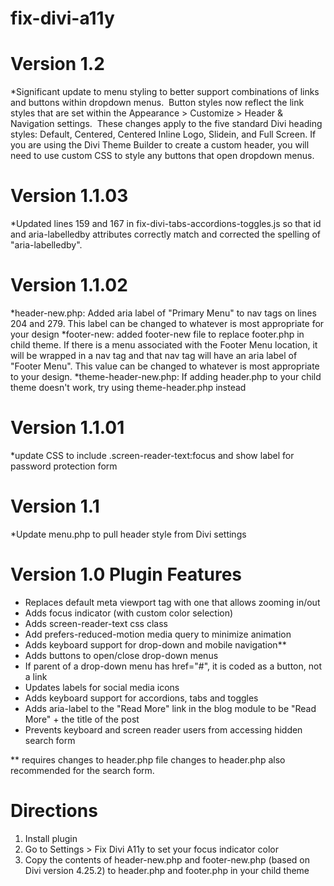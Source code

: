 # fix-divi-a11y

Version 1.2
======================================
*Significant update to menu styling to better support combinations of links and buttons within dropdown menus.  Button styles now reflect the link styles that are set within the Appearance > Customize > Header & Navigation settings.  These changes apply to the five standard Divi heading styles: Default, Centered, Centered Inline Logo, Slidein, and Full Screen. If you are using the Divi Theme Builder to create a custom header, you will need to use custom CSS to style any buttons that open dropdown menus.

Version 1.1.03
======================================
*Updated lines 159 and 167 in fix-divi-tabs-accordions-toggles.js so that id and aria-labelledby attributes correctly match and corrected the spelling of "aria-labelledby".

Version 1.1.02
======================================
*header-new.php: Added aria label of "Primary Menu" to nav tags on lines 204 and 279.  This label can be changed to whatever is most appropriate for your design
*footer-new: added footer-new file to replace footer.php in child theme.  If there is a menu associated with the Footer Menu location, it will be wrapped in a nav tag and that nav tag will have an aria label of "Footer Menu".  This value can be changed to whatever is most appropriate to your design.
*theme-header-new.php: If adding header.php to your child theme doesn't work, try using theme-header.php instead

Version 1.1.01
======================================
*update CSS to include .screen-reader-text:focus and show label for password protection form

Version 1.1
=======================================
*Update menu.php to pull header style from Divi settings

Version 1.0 Plugin Features
=========================================
* Replaces default meta viewport tag with one that allows zooming in/out
* Adds focus indicator (with custom color selection)
* Adds screen-reader-text css class
* Add prefers-reduced-motion media query to minimize animation
* Adds keyboard support for drop-down and mobile navigation**
* Adds buttons to open/close drop-down menus
* If parent of a drop-down menu has href="#", it is coded as a button, not a link
* Updates labels for social media icons
* Adds keyboard support for accordions, tabs and toggles
* Adds aria-label to the "Read More" link in the blog module to be "Read More" + the title of the post
* Prevents keyboard and screen reader users from accessing hidden search form

** requires changes to header.php file
changes to header.php also recommended for the search form.


Directions
====================================================
1. Install plugin
2. Go to Settings > Fix Divi A11y to set your focus indicator color
3. Copy the contents of header-new.php and footer-new.php (based on Divi version 4.25.2) to header.php and footer.php in your child theme
